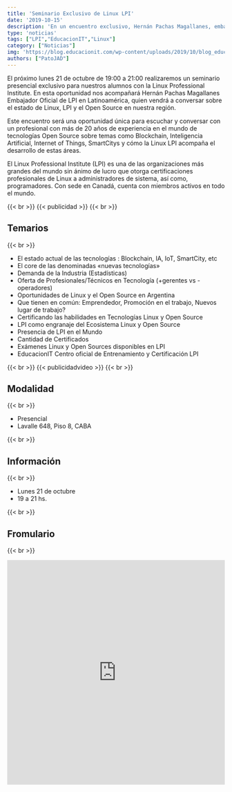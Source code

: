 ```yaml
---
title: 'Seminario Exclusivo de Linux LPI'
date: '2019-10-15'
description: 'En un encuentro exclusivo, Hernán Pachas Magallanes, embajador oficial de la Linux Professional Institute en Latinoamérica, estará brindando un seminario gratuito acerca del estado de Linux, LPI y el Open Source en Latinoamérica.'
type: 'noticias'
tags: ["LPI","EducacionIT","Linux"]
category: ["Noticias"]
img: 'https://blog.educacionit.com/wp-content/uploads/2019/10/blog_educacionit_linux.jpg'
authors: ["PatoJAD"]
---
```


El próximo lunes 21 de octubre de 19:00 a 21:00 realizaremos un seminario presencial exclusivo para nuestros alumnos con la Linux Professional Institute. En esta oportunidad nos acompañará Hernán Pachas Magallanes Embajador Oficial de LPI en Latinoamérica, quien vendrá a conversar sobre el estado de Linux, LPI y el Open Source en nuestra región.

Este encuentro será una oportunidad única para escuchar y conversar con un profesional con más de 20 años de experiencia en el mundo de tecnologías Open Source sobre temas como Blockchain, Inteligencia Artificial, Internet of Things, SmartCitys y cómo la Linux LPI acompaña el desarrollo de estas áreas.

El Linux Professional Institute (LPI) es una de las organizaciones más grandes del mundo sin ánimo de lucro que otorga certificaciones profesionales de Linux a administradores de sistema, así como, programadores. Con sede en Canadá, cuenta con miembros activos en todo el mundo.

{{< br >}}
{{< publicidad >}}
{{< br >}}

## Temarios

{{< br >}}

* El estado actual de las tecnologías : Blockchain, IA, IoT, SmartCity, etc
* El core de las denominadas «nuevas tecnologías»
* Demanda de la Industria (Estadísticas)
* Oferta de Profesionales/Técnicos en Tecnología (+gerentes vs -operadores)
* Oportunidades de Linux y el Open Source en Argentina
* Que tienen en común: Emprendedor, Promoción en el trabajo, Nuevos lugar de trabajo?
* Certificando las habilidades en Tecnologías Linux y Open Source
* LPI como engranaje del Ecosistema Linux y Open Source
* Presencia de LPI en el Mundo
* Cantidad de Certificados
* Exámenes Linux y Open Sources disponibles en LPI
* EducacionIT Centro oficial de Entrenamiento y Certificación LPI

{{< br >}}
{{< publicidadvideo >}}
{{< br >}}

## Modalidad

{{< br >}}

* Presencial
* Lavalle 648, Piso 8, CABA

{{< br >}}

## Información

{{< br >}}

* Lunes 21 de octubre
* 19 a 21 hs.

{{< br >}}

## Fromulario

{{< br >}}

<iframe src="https://docs.google.com/forms/d/e/1FAIpQLScCEIL0l6sUQfmfE5ruJcmWgJh_sEOqokb7NYCVfpK9Evqmjg/viewform?embedded=true" width="100%" height="520" frameborder="0" marginheight="0" marginwidth="0">Cargando…</iframe>
